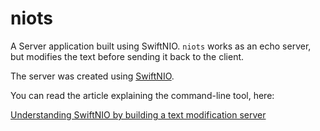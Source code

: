 # niots

A Server application built using SwiftNIO. `niots` works as an echo server, but modifies the text before sending it back to the client.

The server was created using [SwiftNIO](https://github.com/apple/swift-nio).

You can read the article explaining the command-line tool, here:

[Understanding SwiftNIO by building a text modification server](https://rderik.com/blog/2020-08-20-understanding-swiftnio-by-building-a-text-modification-server)
